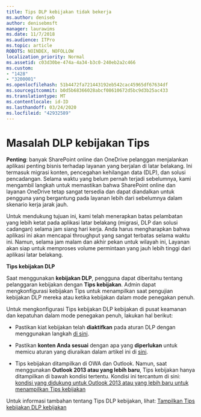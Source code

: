 ```yaml
---
title: Tips DLP kebijakan tidak bekerja
ms.author: deniseb
author: denisebmsft
manager: laurawims
ms.date: 11/7/2018
ms.audience: ITPro
ms.topic: article
ROBOTS: NOINDEX, NOFOLLOW
localization_priority: Normal
ms.assetid: c03d30be-474a-4a34-b3c0-240eb2a2c466
ms.custom:
- "1428"
- "3200001"
ms.openlocfilehash: 51b4472fa721443192eb542cac45965df67634df
ms.sourcegitcommit: b0d5b68366028abcf08610672d5bc9d3b25ac433
ms.translationtype: MT
ms.contentlocale: id-ID
ms.lasthandoff: 03/24/2020
ms.locfileid: "42932589"
---
```

# <a name="dlp-policy-tip-issues"></a>Masalah DLP kebijakan Tips

**Penting**: banyak SharePoint online dan OneDrive pelanggan menjalankan aplikasi penting bisnis terhadap layanan yang berjalan di latar belakang. Ini termasuk migrasi konten, pencegahan kehilangan data (DLP), dan solusi pencadangan. Selama waktu yang belum pernah terjadi sebelumnya, kami mengambil langkah untuk memastikan bahwa SharePoint online dan layanan OneDrive tetap sangat tersedia dan dapat diandalkan untuk pengguna yang bergantung pada layanan lebih dari sebelumnya dalam skenario kerja jarak jauh.

Untuk mendukung tujuan ini, kami telah menerapkan batas pelambatan yang lebih ketat pada aplikasi latar belakang (migrasi, DLP dan solusi cadangan) selama jam siang hari kerja. Anda harus mengharapkan bahwa aplikasi ini akan mencapai throughput yang sangat terbatas selama waktu ini. Namun, selama jam malam dan akhir pekan untuk wilayah ini, Layanan akan siap untuk memproses volume permintaan yang jauh lebih tinggi dari aplikasi latar belakang.

**Tips kebijakan DLP**

Saat menggunakan **kebijakan DLP**, pengguna dapat diberitahu tentang pelanggaran kebijakan dengan **Tips kebijakan**. Admin dapat mengkonfigurasi kebijakan Tips untuk menampilkan saat pengujian kebijakan DLP mereka atau ketika kebijakan dalam mode penegakan penuh.
  
Untuk mengkonfigurasi Tips kebijakan DLP kebijakan di pusat keamanan dan kepatuhan dalam mode penegakan penuh, lakukan hal berikut:
  
- Pastikan kiat kebijakan telah **diaktifkan** pada aturan DLP dengan menggunakan langkah [di sini](https://docs.microsoft.com/office365/securitycompliance/use-notifications-and-policy-tips).

- Pastikan **konten Anda sesuai** dengan apa yang **diperlukan** untuk memicu aturan yang diuraikan dalam artikel ini di [sini](https://docs.microsoft.com/office365/securitycompliance/what-the-sensitive-information-types-look-for).

- Tips kebijakan ditampilkan di OWA dan Outlook. Namun, saat menggunakan **Outlook 2013 atau yang lebih baru**, Tips kebijakan hanya ditampilkan di bawah kondisi tertentu. Kondisi ini tercantum di sini: [kondisi yang didukung untuk Outlook 2013 atau yang lebih baru untuk menampilkan Tips kebijakan](https://docs.microsoft.com/office365/securitycompliance/use-notifications-and-policy-tips#outlook-2013-and-later-supports-showing-policy-tips-for-only-some-conditions)

Untuk informasi tambahan tentang Tips DLP kebijakan, lihat: [Tampilkan Tips kebijakan DLP kebijakan](https://docs.microsoft.com/office365/securitycompliance/use-notifications-and-policy-tips)
  